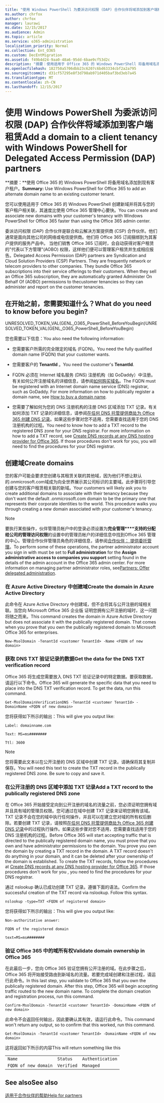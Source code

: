 ```yaml
---
title: "使用 Windows PowerShell 为委派访问权限 (DAP) 合作伙伴将域添加到客户端租赁"
ms.author: chrfox
author: chrfox
manager: laurawi
ms.date: 12/15/2017
ms.audience: Admin
ms.topic: article
ms.service: o365-administration
localization_priority: Normal
ms.collection: Ent_O365
ms.custom: DecEntMigration
ms.assetid: f49b4d24-9aa0-48a6-95dd-6bae9cf53d2c
description: "摘要：使用适用于 Office 365 的 Windows PowerShell 将备用域名添加到现有的客户租户。"
ms.openlocfilehash: 182750a5706dbb23c6207c6bd63334cbf2a2a795
ms.sourcegitcommit: d31cf57295e8f3d798ab971d405baf3bd3eb7a45
ms.translationtype: MT
ms.contentlocale: zh-CN
ms.lasthandoff: 12/15/2017
---
```

# <a name="add-a-domain-to-a-client-tenancy-with-windows-powershell-for-delegated-access-permission-dap-partners"></a><span data-ttu-id="f98eb-103">使用 Windows PowerShell 为委派访问权限 (DAP) 合作伙伴将域添加到客户端租赁</span><span class="sxs-lookup"><span data-stu-id="f98eb-103">Add a domain to a client tenancy with Windows PowerShell for Delegated Access Permission (DAP) partners</span></span>

 <span data-ttu-id="f98eb-104">**摘要：**使用 Office 365 的 Windows PowerShell 将备用域名添加到现有客户租户。</span><span class="sxs-lookup"><span data-stu-id="f98eb-104">**Summary:** Use Windows PowerShell for Office 365 to add an alternate domain name to an existing customer tenant.</span></span>
  
<span data-ttu-id="f98eb-105">您可以使用适用于 Office 365 的 Windows PowerShell 创建新域并将其与您的客户租户相关联，其速度比使用 Office 365 管理中心要快。</span><span class="sxs-lookup"><span data-stu-id="f98eb-105">You can create and associate new domains with your customer's tenancy with Windows PowerShell for Office 365 faster than using the Office 365 admin center.</span></span>
  
<span data-ttu-id="f98eb-p101">委派访问权限 (DAP) 合作伙伴是联合和云解决方案提供商 (CSP) 合作伙伴。他们通常是面向其他公司的网络或电信提供商。他们将 Office 365 订阅捆绑到为其客户提供的服务产品中。 当他们销售 Office 365 订阅时，会自动获得对客户租赁的"代表以下方管理"(AOBO) 权限，这样他们便可以管理客户租赁并生成相应报告。</span><span class="sxs-lookup"><span data-stu-id="f98eb-p101">Delegated Access Permission (DAP) partners are Syndication and Cloud Solution Providers (CSP) Partners. They are frequently network or telecom providers to other companies. They bundle Office 365 subscriptions into their service offerings to their customers. When they sell an Office 365 subscription, they are automatically granted Administer On Behalf Of (AOBO) permissions to thecustomer tenancies so they can administer and report on the customer tenancies.</span></span>
## <a name="what-do-you-need-to-know-before-you-begin"></a><span data-ttu-id="f98eb-110">在开始之前，您需要知道什么？</span><span class="sxs-lookup"><span data-stu-id="f98eb-110">What do you need to know before you begin?</span></span>

<span data-ttu-id="f98eb-111">UNRESOLVED_TOKEN_VAL(GENL_O365_PowerShell_BeforeYouBegin)</span><span class="sxs-lookup"><span data-stu-id="f98eb-111">UNRESOLVED_TOKEN_VAL(GENL_O365_PowerShell_BeforeYouBegin)</span></span>
  
<span data-ttu-id="f98eb-112">您也需要以下信息：</span><span class="sxs-lookup"><span data-stu-id="f98eb-112">You also need the following information:</span></span>
  
- <span data-ttu-id="f98eb-113">您需要客户所需的完全限定的域名 (FQDN)。</span><span class="sxs-lookup"><span data-stu-id="f98eb-113">You need the fully qualified domain name (FQDN) that your customer wants.</span></span>
    
- <span data-ttu-id="f98eb-114">您需要客户的 **TenantId** 。</span><span class="sxs-lookup"><span data-stu-id="f98eb-114">You need the customer's **TenantId**.</span></span>
    
- <span data-ttu-id="f98eb-p102">FQDN 必须在 Internet 域名服务 (DNS) 注册机构（如 GoDaddy）中注册。有关如何公开注册域名的详细信息，请参阅[如何购买域名](https://go.microsoft.com/fwlink/p/?LinkId=532541)。</span><span class="sxs-lookup"><span data-stu-id="f98eb-p102">The FQDN must be registered with an Internet domain name service (DNS) registrar, such as GoDaddy. For more information on how to publically register a domain name, see [How to buy a domain name](https://go.microsoft.com/fwlink/p/?LinkId=532541).</span></span>
    
- <span data-ttu-id="f98eb-p103">您需要了解如何为您的 DNS 注册机构的注册 DNS 区域添加 TXT 记录。有关如何添加 TXT 记录的详细信息，请参阅[在任何 DNS 托管提供商处为 Office 365 创建 DNS 记录](https://go.microsoft.com/fwlink/p/?LinkId=532542)。如果这些步骤对您不适用，您需要查找适用于您的 DNS 注册机构的过程。</span><span class="sxs-lookup"><span data-stu-id="f98eb-p103">You need to know how to add a TXT record to the registered DNS zone for your DNS registrar. For more information on how to add a TXT record, see [Create DNS records at any DNS hosting provider for Office 365](https://go.microsoft.com/fwlink/p/?LinkId=532542). If those procedures don't work for you, you will need to find the procedures for your DNS registrar.</span></span>
    
## <a name="create-domains"></a><span data-ttu-id="f98eb-120">创建域</span><span class="sxs-lookup"><span data-stu-id="f98eb-120">Create domains</span></span>

 <span data-ttu-id="f98eb-p104">您的客户可能会要求您创建与其租赁关联的其他域，因为他们不想让默认的<domain>.onmicrosoft.com域成为向全世界展示其公司标识的主要域。此步骤将引导您创建与您的客户租赁相关联的新域。</span><span class="sxs-lookup"><span data-stu-id="f98eb-p104">Your customers will likely ask you to create additional domains to associate with their tenancy because they don't want the default <domain>.onmicrosoft.com domain to be the primary one that represents their corporate identities to the world. This procedure walks you through creating a new domain associated with your customer's tenancy.</span></span>
  
> [!NOTE]
> <span data-ttu-id="f98eb-p105">要执行某些操作，伙伴管理员帐户中的登录必须设置为**完全管理****支持的分配给公司的管理访问权限**的设置中的管理员帐户的详细信息中找到Office 365 管理的中心。管理合作伙伴管理员角色的详细信息，请参阅[合作伙伴： 提供委托管理](https://go.microsoft.com/fwlink/p/?LinkId=532435)。</span><span class="sxs-lookup"><span data-stu-id="f98eb-p105">To perform some of these operations, the partner administrator account you sign in with must be set to **Full administration** for the **Assign administrative access to companies you support** setting found in the details of the admin account in the Office 365 admin center. For more information on managing partner administrator roles, see[Partners: Offer delegated administration](https://go.microsoft.com/fwlink/p/?LinkId=532435).</span></span> 
  
### <a name="create-the-domain-in-azure-active-directory"></a><span data-ttu-id="f98eb-125">在 Azure Active Directory 中创建域</span><span class="sxs-lookup"><span data-stu-id="f98eb-125">Create the domain in Azure Active Directory</span></span>

<span data-ttu-id="f98eb-p106">此命令在 Azure Active Directory 中创建域，但不会将其与公开注册的域相关联。当您向 Microsoft Office 365 企业版 证明您拥有公开注册的域时，这一问题将随之而来。</span><span class="sxs-lookup"><span data-stu-id="f98eb-p106">This command creates the domain in Azure Active Directory but does not associate it with the publically registered domain. That comes when you prove that you own the publically registered domain to Microsoft Office 365 for enterprises.</span></span>
  
```
New-MsolDomain -TenantId <customer TenantId> -Name <FQDN of new domain>
```

### <a name="get-the-data-for-the-dns-txt-verification-record"></a><span data-ttu-id="f98eb-128">获取 DNS TXT 验证记录的数据</span><span class="sxs-lookup"><span data-stu-id="f98eb-128">Get the data for the DNS TXT verification record</span></span>

 <span data-ttu-id="f98eb-p107">Office 365 将生成您需要放入 DNS TXT 验证记录中的特定数据。要获取数据，请运行以下命令。</span><span class="sxs-lookup"><span data-stu-id="f98eb-p107">Office 365 will generate the specific data that you need to place into the DNS TXT verification record. To get the data, run this command.</span></span>
  
```
Get-MsolDomainVerificationDNS -TenantId <customer TenantId> -DomainName <FQDN of new domain>
```

<span data-ttu-id="f98eb-131">您将获得如下所示的输出：</span><span class="sxs-lookup"><span data-stu-id="f98eb-131">This will give you output like:</span></span>
  
 `Label: domainname.com`
  
 `Text: MS=ms########`
  
 `Ttl: 3600`
  
> [!NOTE]
> <span data-ttu-id="f98eb-p108">您将需要此文本以在公开注册的 DNS 区域中创建 TXT 记录。请确保将其复制并保存。</span><span class="sxs-lookup"><span data-stu-id="f98eb-p108">You will need this text to create the TXT record in the publically registered DNS zone. Be sure to copy and save it.</span></span> 
  
### <a name="add-a-txt-record-to-the-publically-registered-dns-zone"></a><span data-ttu-id="f98eb-134">在公开注册的 DNS 区域中添加 TXT 记录</span><span class="sxs-lookup"><span data-stu-id="f98eb-134">Add a TXT record to the publically registered DNS zone</span></span>

<span data-ttu-id="f98eb-p109">在 Office 365 开始接受定向到公开注册的域名的流量之前，您必须证明您拥有域并且具有域的管理员权限。您可通过在域中创建 TXT 记录来证明您拥有该域。TXT 记录不会在您的域中执行任何操作，并且可以在建立您对域的所有权后删除。若要创建 TXT 记录，请按照[在任何 DNS 托管提供商处为 Office 365 创建 DNS 记录](https://go.microsoft.com/fwlink/p/?LinkId=532542)中的过程执行操作。如果这些步骤对您不适用，您需要查找适用于您的 DNS 注册机构的过程。</span><span class="sxs-lookup"><span data-stu-id="f98eb-p109">Before Office 365 will start accepting traffic that is directed to the publically registered domain name, you must prove that you own and have administrator permissions to the domain. You prove you own the domain by creating a TXT record in the domain. A TXT record doesn't do anything in your domain, and it can be deleted after your ownership of the domain is established. To create the TXT records, follow the procedures at [Create DNS records at any DNS hosting provider for Office 365](https://go.microsoft.com/fwlink/p/?LinkId=532542). If those procedures don't work for you , you need to find the procedures for your DNS registrar.</span></span>
  
<span data-ttu-id="f98eb-p110">通过 nslookup 确认已成功创建 TXT 记录。遵循下面的语法。</span><span class="sxs-lookup"><span data-stu-id="f98eb-p110">Confirm the successful creation of the TXT record via nslookup. Follow this syntax.</span></span>
  
```
nslookup -type=TXT <FQDN of registered domain>
```

<span data-ttu-id="f98eb-142">您将获得如下所示的输出：</span><span class="sxs-lookup"><span data-stu-id="f98eb-142">This will give you output like:</span></span>
  
 `Non-authoritative answer:`
  
 `FQDN of the registered domain`
  
 `text=MS=ms########`
  
### <a name="validate-domain-ownership-in-office-365"></a><span data-ttu-id="f98eb-143">验证 Office 365 中的域所有权</span><span class="sxs-lookup"><span data-stu-id="f98eb-143">Validate domain ownership in Office 365</span></span>

<span data-ttu-id="f98eb-p111">在此最后一步，您向 Office 365 验证您拥有公开注册的域。在此步骤之后，Office 365 将开始接受路由到新域名的流量。若要完成域创建和注册过程，请运行此命令。</span><span class="sxs-lookup"><span data-stu-id="f98eb-p111">In this last step, you validate to Office 365 that you own the publically registered domain. After this step, Office 365 will begin accepting traffic routed to the new domain name. To complete the domain creation and registration process, run this command.</span></span> 
  
```
Confirm-MsolDomain -TenantId <customer TenantId> -DomainName <FQDN of new domain>
```

<span data-ttu-id="f98eb-147">此命令不会返回任何输出，因此要确认其有效，请运行此命令。</span><span class="sxs-lookup"><span data-stu-id="f98eb-147">This command won't return any output, so to confirm that this worked, run this command.</span></span>
  
```
Get-MsolDomain -TenantId <customer TenantId> -DomainName <FQDN of new domain>
```

<span data-ttu-id="f98eb-148">这将返回如下所示的内容</span><span class="sxs-lookup"><span data-stu-id="f98eb-148">This will return something like this</span></span>
  
||||
|:-----|:-----|:-----|
| `Name` <br/> | `Status` <br/> | `Authentication` <br/> |
| `FQDN of new domain` <br/> | `Verified` <br/> | `Managed` <br/> |
   
## <a name="see-also"></a><span data-ttu-id="f98eb-149">See also</span><span class="sxs-lookup"><span data-stu-id="f98eb-149">See also</span></span>

#### 

[<span data-ttu-id="f98eb-150">适用于合作伙伴的帮助</span><span class="sxs-lookup"><span data-stu-id="f98eb-150">Help for partners</span></span>](https://go.microsoft.com/fwlink/p/?LinkID=533477)

